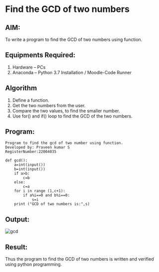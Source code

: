 # Find the GCD of two numbers

## AIM:
To write a program to find the GCD of two numbers using function.

## Equipments Required:
1. Hardware – PCs
2. Anaconda – Python 3.7 Installation / Moodle-Code Runner

## Algorithm
1. Define a function.
2. Get the two numbers from the user.
3. Compare the two values, to find the smaller number.
4. Use for() and if() loop to find the GCD of the two numbers.

## Program:
```
Program to find the gcd of two number using function.
Developed by: Praveen kumar S
RegisterNumber:22004035

def gcd():
    a=int(input())
    b=int(input())
    if a>b:
        c=b
    else:
        c=a
    for i in range (1,c+1):
        if a%i==0 and b%i==0:
            s=i
    print ("GCD of two numbers is:",s)
```

## Output:

![gcd](https://user-images.githubusercontent.com/119559827/214203309-73541f49-aa98-4a1a-a119-462f205283f4.png)


## Result:
Thus the program to find the GCD of two numbers is written and verified using python programming.
